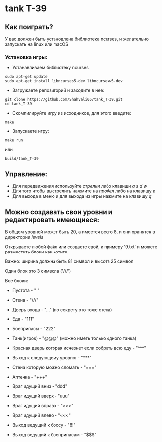 # tank T-39

## Как поиграть?

У вас должен быть установлена библиотека ncurses, и желательно запускать на linux или macOS

### Установка игры:

- Устанавливаем библиотеку ncurses

```
sudo apt-get update
sudo apt-get install libncurses5-dev libncursesw5-dev
```

- Загружаете репозиторий и заходите в нее:

```
git clone https://github.com/Shahvali05/tank_T-39.git
cd tank_T-39
```

- Скомпилируйте игру из исходников, для этого введите:

```
make
```

- Запускаете игру:

```
make run
```

или

```
build/tank_T-39
```

## Управление:

- Для передвижения используйте *стрелки* либо клавиши *a s d w*
- Для того чтобы выстрелить нажмите на *пробел* либо на клавишу *e*
- Для выхода в меню и для выхода из игры нажмите на клавишу *q*

## Можно создавать свои уровни и редактировать имеющиеся:

В общем уровней может быть 20, а имеется всего 8, и они хранятся в директории *levels*

Открываете любой файл или создаете свой, к примеру '9.txt' и можете разместить блоки как хотите.

Важно: ширина должна быть 81 символ и высота 25 символ

Один блок это 3 символа ('///')

Все блоки:

- Пустота - "   "
- Стена - "///"
- Дверь входа - "..." (по секрету это тоже стена)
- Еда - "111"
- Боеприпасы - "222"
- Танк(игрок) - "@@@" (можно иметь только одного танка)
- Красная дверь которая исчезнет если собрать всю еду - "^^^"
- Выход к следующему уровню - "***"
- Стена которую можно сломать - "==="
- Аптечка - "+++"
- Враг идущий вниз - "ddd"
- Враг идущий вверх - "uuu"
- Враг идущий вправо - ">>>"

- Враг идущий влево - "<<<"
- Выход ведущий к боссу - "!!!"
- Выход ведущий к боеприпасам - "$$$"